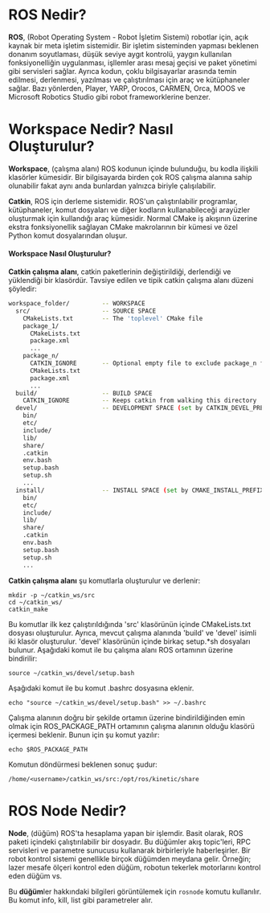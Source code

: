 # ROS Nedir?

<b>ROS</b>, (Robot Operating System - Robot İşletim Sistemi) robotlar için, açık kaynak bir meta işletim sistemidir. Bir işletim sisteminden yapması beklenen donanım soyutlaması, düşük seviye aygıt kontrolü, yaygın kullanılan fonksiyonelliğin uygulanması, işllemler arası mesaj geçisi ve paket yönetimi gibi servisleri sağlar. Ayrıca kodun, çoklu bilgisayarlar arasında temin edilmesi, derlenmesi, yazılması ve çalıştırılması için araç ve kütüphaneler sağlar. Bazı yönlerden, Player, YARP, Orocos, CARMEN, Orca, MOOS ve Microsoft Robotics Studio gibi robot frameworklerine benzer.

# Workspace Nedir? Nasıl Oluşturulur?

<b>Workspace</b>, (çalışma alanı) ROS kodunun içinde bulunduğu, bu kodla ilişkili klasörler kümesidir. Bir bilgisayarda birden çok ROS çalışma alanına sahip olunabilir fakat aynı anda bunlardan yalnızca biriyle çalışılabilir. 

<b>Catkin</b>, ROS için derleme sistemidir. ROS'un çalıştırılabilir programlar, kütüphaneler, komut dosyaları ve diğer kodların kullanabileceği arayüzler oluşturmak için kullandığı araç kümesidir. Normal CMake iş akışının üzerine ekstra fonksiyonellik sağlayan CMake makrolarının bir kümesi ve özel Python komut dosyalarından oluşur.

#### Workspace Nasıl Oluşturulur?

<b>Catkin çalışma alanı</b>, catkin paketlerinin değiştirildiği, derlendiği ve yüklendiği bir klasördür. Tavsiye edilen ve tipik catkin çalışma alanı düzeni şöyledir:

    
```sh
workspace_folder/         -- WORKSPACE
  src/                    -- SOURCE SPACE
    CMakeLists.txt        -- The 'toplevel' CMake file
    package_1/
      CMakeLists.txt
      package.xml
      ...
    package_n/
      CATKIN_IGNORE       -- Optional empty file to exclude package_n from being processed
      CMakeLists.txt
      package.xml
      ...
  build/                  -- BUILD SPACE
    CATKIN_IGNORE         -- Keeps catkin from walking this directory
  devel/                  -- DEVELOPMENT SPACE (set by CATKIN_DEVEL_PREFIX)
    bin/
    etc/
    include/
    lib/
    share/
    .catkin
    env.bash
    setup.bash
    setup.sh
    ...
  install/                -- INSTALL SPACE (set by CMAKE_INSTALL_PREFIX)
    bin/
    etc/
    include/
    lib/
    share/
    .catkin             
    env.bash
    setup.bash
    setup.sh
    ...
```

<b>Catkin çalışma alanı</b> şu komutlarla oluşturulur ve derlenir:

```
mkdir -p ~/catkin_ws/src
cd ~/catkin_ws/
catkin_make
```

Bu komutlar ilk kez çalıştırıldığında 'src' klasörünün içinde CMakeLists.txt dosyası oluşturulur. Ayrıca, mevcut çalışma alanında 'build' ve 'devel' isimli iki klasör oluşturulur. 'devel' klasörünün içinde birkaç setup.*sh dosyaları bulunur. Aşağıdaki komut ile bu çalışma alanı ROS ortamının üzerine bindirilir:

```
source ~/catkin_ws/devel/setup.bash
```

Aşağıdaki komut ile bu komut .bashrc dosyasına eklenir.

```
echo "source ~/catkin_ws/devel/setup.bash" >> ~/.bashrc
```

Çalışma alanının doğru bir şekilde ortamın üzerine bindirildiğinden emin olmak için ROS_PACKAGE_PATH ortamının çalışma alanının olduğu klasörü içermesi beklenir. Bunun için şu komut yazılır:

```
echo $ROS_PACKAGE_PATH
```

Komutun döndürmesi beklenen sonuç şudur:

```
/home/<username>/catkin_ws/src:/opt/ros/kinetic/share
```

# ROS Node Nedir?

<b>Node</b>, (düğüm) ROS'ta hesaplama yapan bir işlemdir. Basit olarak, ROS paketi içindeki çalıştırılabilir bir dosyadır. Bu düğümler akış topic'leri, RPC servisleri ve parametre sunucusu kullanarak birbirleriyle haberleşirler.
Bir robot kontrol sistemi genellikle birçok düğümden meydana gelir. Örneğin; lazer mesafe ölçeri kontrol eden düğüm, robotun tekerlek motorlarını kontrol eden düğüm vs.

Bu <b>düğüm</b>ler hakkındaki bilgileri görüntülemek için `rosnode` komutu kullanılır. Bu komut info, kill, list gibi parametreler alır.